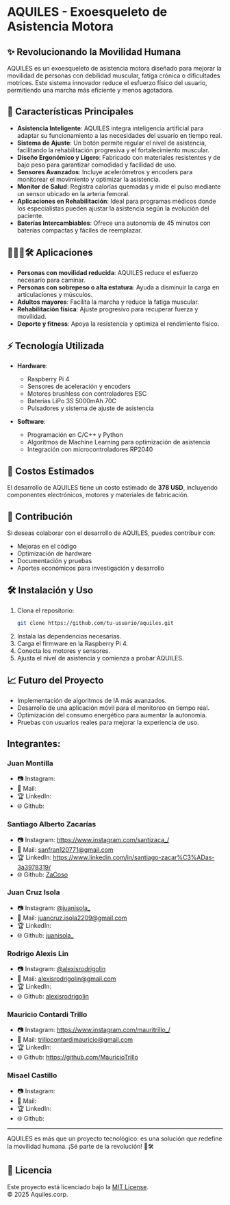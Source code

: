 # AQUILES - Exoesqueleto de Asistencia Motora

## ✨ Revolucionando la Movilidad Humana

AQUILES es un exoesqueleto de asistencia motora diseñado para mejorar la movilidad de personas con debilidad muscular, fatiga crónica o dificultades motrices. Este sistema innovador reduce el esfuerzo físico del usuario, permitiendo una marcha más eficiente y menos agotadora.

## 🔧 Características Principales

- **Asistencia Inteligente**: AQUILES integra inteligencia artificial para adaptar su funcionamiento a las necesidades del usuario en tiempo real.
- **Sistema de Ajuste**: Un botón permite regular el nivel de asistencia, facilitando la rehabilitación progresiva y el fortalecimiento muscular.
- **Diseño Ergonómico y Ligero**: Fabricado con materiales resistentes y de bajo peso para garantizar comodidad y facilidad de uso.
- **Sensores Avanzados**: Incluye acelerómetros y encoders para monitorear el movimiento y optimizar la asistencia.
- **Monitor de Salud**: Registra calorías quemadas y mide el pulso mediante un sensor ubicado en la arteria femoral.
- **Aplicaciones en Rehabilitación**: Ideal para programas médicos donde los especialistas pueden ajustar la asistencia según la evolución del paciente.
- **Baterías Intercambiables**: Ofrece una autonomía de 45 minutos con baterías compactas y fáciles de reemplazar.

## 👨‍👩‍👦🛠️ Aplicaciones

- **Personas con movilidad reducida**: AQUILES reduce el esfuerzo necesario para caminar.
- **Personas con sobrepeso o alta estatura**: Ayuda a disminuir la carga en articulaciones y músculos.
- **Adultos mayores**: Facilita la marcha y reduce la fatiga muscular.
- **Rehabilitación física**: Ajuste progresivo para recuperar fuerza y movilidad.
- **Deporte y fitness**: Apoya la resistencia y optimiza el rendimiento físico.

## ⚡ Tecnología Utilizada

- **Hardware**:
  - Raspberry Pi 4
  - Sensores de aceleración y encoders
  - Motores brushless con controladores ESC
  - Baterías LiPo 3S 5000mAh 70C
  - Pulsadores y sistema de ajuste de asistencia

- **Software**:
  - Programación en C/C++ y Python
  - Algoritmos de Machine Learning para optimización de asistencia
  - Integración con microcontroladores RP2040
  
## 💸 Costos Estimados

El desarrollo de AQUILES tiene un costo estimado de **378 USD**, incluyendo componentes electrónicos, motores y materiales de fabricación.

## 📢 Contribución
Si deseas colaborar con el desarrollo de AQUILES, puedes contribuir con:
- Mejoras en el código
- Optimización de hardware
- Documentación y pruebas
- Aportes económicos para investigación y desarrollo

## 🛠️ Instalación y Uso

1. Clona el repositorio:
   ```bash
   git clone https://github.com/tu-usuario/aquiles.git
   ```
2. Instala las dependencias necesarias.
3. Carga el firmware en la Raspberry Pi 4.
4. Conecta los motores y sensores.
5. Ajusta el nivel de asistencia y comienza a probar AQUILES.

## 📈 Futuro del Proyecto

- Implementación de algoritmos de IA más avanzados.
- Desarrollo de una aplicación móvil para el monitoreo en tiempo real.
- Optimización del consumo energético para aumentar la autonomía.
- Pruebas con usuarios reales para mejorar la experiencia de uso.

## Integrantes:
### Juan Montilla
* 📷 Instagram: 
* 📧 Mail: 
* 🏆 LinkedIn: 
* 🌐 Github: 


### Santiago Alberto Zacarías
* 📷 Instagram: https://www.instagram.com/santizaca_/
* 📧 Mail: sanfran120771@gmail.com
* 🏆 LinkedIn: https://www.linkedin.com/in/santiago-zacar%C3%ADas-3a3978319/
* 🌐 Github: [ZaCoso](https://github.com/ZaCoso)

### Juan Cruz Isola
* 📷 Instagram: [@juanisola_](https://www.instagram.com/juanisola_/)
* 📧 Mail: juancruz.isola2209@gmail.com
* 🏆 LinkedIn: 
* 🌐 Github: [juanisola_](https://github.com/juanisola)
  
### Rodrigo Alexis Lin
* 📷 Instagram: [@alexisrodrigolin](https://www.instagram.com/alexisrodrigolin/)
* 📧 Mail: alexisrodrigolin@gmail.com
* 🏆 LinkedIn: 
* 🌐 Github: [alexisrodrigolin](https://github.com/alexisrodrigolin)

### Mauricio Contardi Trillo
* 📷 Instagram: https://www.instagram.com/mauritrillo_/
* 📧 Mail: trillocontardimauricio@gmail.com
* 🏆 LinkedIn: 
* 🌐 Github: https://github.com/MauricioTrillo
  
### Misael Castillo
* 📷 Instagram: 
* 📧 Mail: 
* 🏆 LinkedIn: 
* 🌐 Github: 

---

AQUILES es más que un proyecto tecnológico: es una solución que redefine la movilidad humana. ¡Sé parte de la revolución! 💪🛠️


## 📜 Licencia

Este proyecto está licenciado bajo la [MIT License](LICENSE).  
© 2025 Aquiles.corp.

